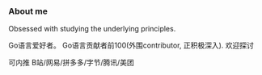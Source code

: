 ### About me
<!--
**cuishuang/cuishuang** is a ✨ _special_ ✨ repository because its `README.md` (this file) appears on your GitHub profile.

Here are some ideas to get you started:

- 🔭 I’m currently working on ...
- 🌱 I’m currently learning ...
- 👯 I’m looking to collaborate on ...
- 🤔 I’m looking for help with ...
- 💬 Ask me about ...
- 📫 How to reach me: ...
- 😄 Pronouns: ...
- ⚡ Fun fact: ...
-->

Obsessed with studying the underlying principles.

Go语言爱好者。 Go语言贡献者前100(外围contributor, 正积极深入). 欢迎探讨


可内推 B站/网易/拼多多/字节/腾讯/美团
